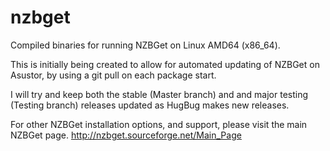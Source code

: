 nzbget
======

Compiled binaries for running NZBGet on Linux AMD64 (x86_64).

This is initially being created to allow for automated updating of NZBGet on Asustor, by using a git pull on each package start.

I will try and keep both the stable (Master branch) and and major testing (Testing branch) releases updated as HugBug makes new releases.

For other NZBGet installation options, and support, please visit the main NZBGet page. http://nzbget.sourceforge.net/Main_Page
